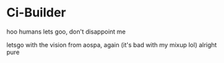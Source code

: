 # Ci-Builder
hoo humans lets goo, don't disappoint me

letsgo with the vision from aospa, again (it's bad with my mixup lol)
alright pure
